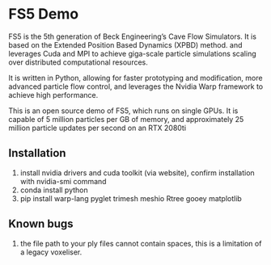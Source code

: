 # FS5 Demo

FS5 is the 5th generation of Beck Engineering’s Cave Flow Simulators. It is based on the Extended Position Based Dynamics (XPBD) method. and leverages Cuda and MPI to achieve giga-scale particle simulations scaling over distributed computational resources.

It is written in Python, allowing for faster prototyping and modification, more advanced particle flow control, and leverages the Nvidia Warp framework to achieve high performance.

This is an open source demo of FS5, which runs on single GPUs. It is capable of 5 million particles per GB of memory, and approximately 25 million particle updates per second on an RTX 2080ti

## Installation

1.  install nvidia drivers and cuda toolkit (via website), confirm installation with nvidia-smi command
2.  conda install python
3.  pip install warp-lang pyglet trimesh meshio Rtree gooey matplotlib

## Known bugs

1. the file path to your ply files cannot contain spaces, this is a limitation of a legacy voxeliser.